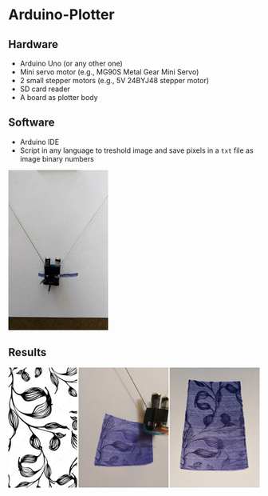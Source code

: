 # Arduino-Plotter

## Hardware
- Arduino Uno (or any other one)
- Mini servo motor (e.g., MG90S Metal Gear Mini Servo)
- 2 small stepper motors (e.g., 5V 24BYJ48 stepper motor)
- SD card reader
- A board as plotter body

## Software
- Arduino IDE
- Script in any language to treshold image and save pixels in a ```txt``` file as image binary numbers


![plotter in action](extra/drawing.gif)

## Results

![sample1](extra/sample1.png)

